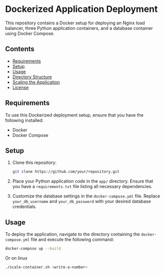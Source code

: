 # Dockerized Application Deployment

This repository contains a Docker setup for deploying an Nginx load balancer, three Python application containers, and a database container using Docker Compose.

## Contents

- [Requirements](#requirements)
- [Setup](#setup)
- [Usage](#usage)
- [Directory Structure](#directory-structure)
- [Scaling the Application](#scaling-the-application)
- [License](#license)

## Requirements

To use this Dockerized deployment setup, ensure that you have the following installed:

- Docker
- Docker Compose

## Setup

1. Clone this repository:

    ```bash
    git clone https://github.com/your/repository.git
    ```

2. Place your Python application code in the `app/` directory. Ensure that you have a `requirements.txt` file listing all necessary dependencies.

3. Customize the database settings in the `docker-compose.yml` file. Replace `your_db_username` and `your_db_password` with your desired database credentials.

## Usage

To deploy the application, navigate to the directory containing the `docker-compose.yml` file and execute the following command:

```bash
docker-compose up --build
```

Or on linux

```bash
./scale-container.sh <write-a-number>
